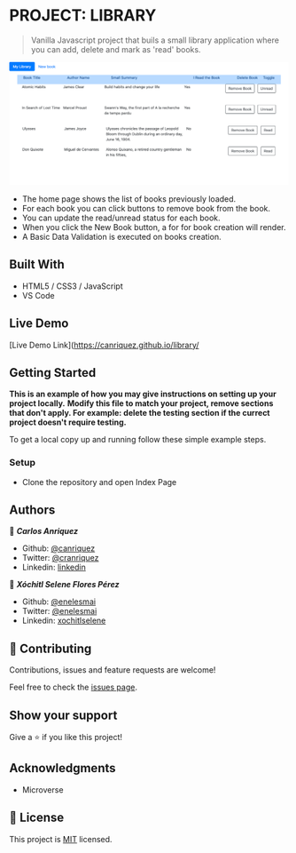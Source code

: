 # PROJECT: LIBRARY

> Vanilla Javascript project that buils a small library application where you can add, delete and mark as 'read' books.

![screenshot](/app_screenshot.png)

- The home page shows the list of books previously loaded.
- For each book you can click buttons to remove book from the book.
- You can update the read/unread status for each book.
- When you click the New Book button, a for for book creation will render.
- A Basic Data Validation is executed on books creation.

## Built With

- HTML5 / CSS3 / JavaScript
- VS Code

## Live Demo

[Live Demo Link](https://canriquez.github.io/library/


## Getting Started

**This is an example of how you may give instructions on setting up your project locally.**
**Modify this file to match your project, remove sections that don't apply. For example: delete the testing section if the currect project doesn't require testing.**


To get a local copy up and running follow these simple example steps.


### Setup

- Clone the repository and open Index Page



## Authors

👤 ***Carlos Anriquez***

- Github: [@canriquez](https://github.com/canriquez)
- Twitter: [@cranriquez](https://twitter.com/cranriquez)
- Linkedin: [linkedin](https://www.linkedin.com/in/carlosanriquez/)

👤 ***Xóchitl Selene Flores Pérez***

- Github: [@enelesmai](https://github.com/enelesmai)
- Twitter: [@enelesmai](https://twitter.com/enelesmai)
- Linkedin: [xochitlselene](https://linkedin.com/in/xochitlselene)

## 🤝 Contributing

Contributions, issues and feature requests are welcome!

Feel free to check the [issues page](issues/).

## Show your support

Give a ⭐️ if you like this project!

## Acknowledgments

- Microverse

## 📝 License

This project is [MIT](lic.url) licensed.
